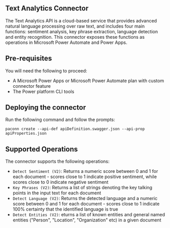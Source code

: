 ## Text Analytics Connector
The Text Analytics API is a cloud-based service that provides advanced natural language processing over raw text, and includes four main functions: sentiment analysis, key phrase extraction, language detection and entity recognition. This connector exposes these functions as operations in Microsoft Power Automate and Power Apps.

## Pre-requisites
You will need the following to proceed:
* A Microsoft Power Apps or Microsoft Power Automate plan with custom connector feature
* The Power platform CLI tools

## Deploying the connector
Run the following command and follow the prompts:

```paconn
paconn create --api-def apiDefinition.swagger.json --api-prop apiProperties.json 
```
## Supported Operations
The connector supports the following operations:
* `Detect Sentiment (V2)`: Returns a numeric score between 0 and 1 for each document - scores close to 1 indicate positive sentiment, while scores close to 0 indicate negative sentiment
* `Key Phrases (V2)`: Returns a list of strings denoting the key talking points in the input text for each document
* `Detect Language (V2)`: Returns the detected language and a numeric score between 0 and 1 for each document - scores close to 1 indicate 100% certainty that the identified language is true
* `Detect Entities (V2)`: eturns a list of known entities and general named entities ("Person", "Location", "Organization" etc) in a given document





